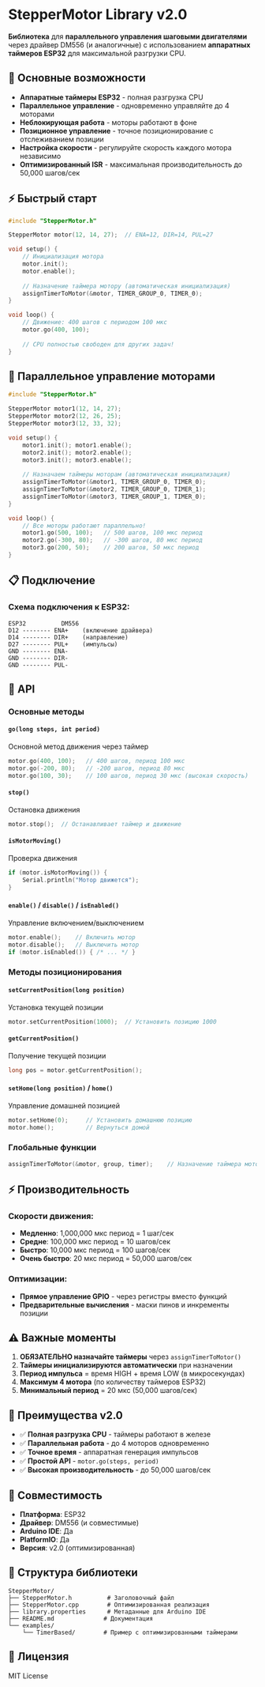 # StepperMotor Library v2.0

**Библиотека** для **параллельного управления шаговыми двигателями** через драйвер DM556 (и аналогичные) с использованием **аппаратных таймеров ESP32** для максимальной разгрузки CPU.

## 🚀 Основные возможности

- **Аппаратные таймеры ESP32** - полная разгрузка CPU
- **Параллельное управление** - одновременно управляйте до 4 моторами
- **Неблокирующая работа** - моторы работают в фоне
- **Позиционное управление** - точное позиционирование с отслеживанием позиции
- **Настройка скорости** - регулируйте скорость каждого мотора независимо
- **Оптимизированный ISR** - максимальная производительность до 50,000 шагов/сек

## ⚡ Быстрый старт

```cpp
#include "StepperMotor.h"

StepperMotor motor(12, 14, 27);  // ENA=12, DIR=14, PUL=27

void setup() {
    // Инициализация мотора
    motor.init();
    motor.enable();
    
    // Назначение таймера мотору (автоматическая инициализация)
    assignTimerToMotor(&motor, TIMER_GROUP_0, TIMER_0);
}

void loop() {
    // Движение: 400 шагов с периодом 100 мкс
    motor.go(400, 100);
    
    // CPU полностью свободен для других задач!
}
```

## 🔧 Параллельное управление моторами

```cpp
#include "StepperMotor.h"

StepperMotor motor1(12, 14, 27);
StepperMotor motor2(12, 26, 25);
StepperMotor motor3(12, 33, 32);

void setup() {
    motor1.init(); motor1.enable();
    motor2.init(); motor2.enable();
    motor3.init(); motor3.enable();
    
    // Назначаем таймеры моторам (автоматическая инициализация)
    assignTimerToMotor(&motor1, TIMER_GROUP_0, TIMER_0);
    assignTimerToMotor(&motor2, TIMER_GROUP_0, TIMER_1);
    assignTimerToMotor(&motor3, TIMER_GROUP_1, TIMER_0);
}

void loop() {
    // Все моторы работают параллельно!
    motor1.go(500, 100);   // 500 шагов, 100 мкс период
    motor2.go(-300, 80);   // -300 шагов, 80 мкс период
    motor3.go(200, 50);    // 200 шагов, 50 мкс период
}
```

## 📋 Подключение

### Схема подключения к ESP32:
```
ESP32          DM556
D12 -------- ENA+    (включение драйвера)
D14 -------- DIR+    (направление)
D27 -------- PUL+    (импульсы)
GND -------- ENA-
GND -------- DIR-
GND -------- PUL-
```

## 📖 API

### Основные методы

#### `go(long steps, int period)`
Основной метод движения через таймер
```cpp
motor.go(400, 100);   // 400 шагов, период 100 мкс
motor.go(-200, 80);   // -200 шагов, период 80 мкс
motor.go(100, 30);    // 100 шагов, период 30 мкс (высокая скорость)
```

#### `stop()`
Остановка движения
```cpp
motor.stop();  // Останавливает таймер и движение
```

#### `isMotorMoving()`
Проверка движения
```cpp
if (motor.isMotorMoving()) {
    Serial.println("Мотор движется");
}
```

#### `enable()` / `disable()` / `isEnabled()`
Управление включением/выключением
```cpp
motor.enable();    // Включить мотор
motor.disable();   // Выключить мотор
if (motor.isEnabled()) { /* ... */ }
```

### Методы позиционирования

#### `setCurrentPosition(long position)`
Установка текущей позиции
```cpp
motor.setCurrentPosition(1000);  // Установить позицию 1000
```

#### `getCurrentPosition()`
Получение текущей позиции
```cpp
long pos = motor.getCurrentPosition();
```

#### `setHome(long position)` / `home()`
Управление домашней позицией
```cpp
motor.setHome(0);     // Установить домашнюю позицию
motor.home();         // Вернуться домой
```

### Глобальные функции
```cpp
assignTimerToMotor(&motor, group, timer);    // Назначение таймера мотору (с авт. инициализацией)
```

## ⚡ Производительность

### Скорости движения:
- **Медленно**: 1,000,000 мкс период = 1 шаг/сек
- **Средне**: 100,000 мкс период = 10 шагов/сек
- **Быстро**: 10,000 мкс период = 100 шагов/сек
- **Очень быстро**: 20 мкс период = 50,000 шагов/сек

### Оптимизации:
- **Прямое управление GPIO** - через регистры вместо функций
- **Предварительные вычисления** - маски пинов и инкременты позиции

## ⚠️ Важные моменты

1. **ОБЯЗАТЕЛЬНО назначайте таймеры** через `assignTimerToMotor()`
2. **Таймеры инициализируются автоматически** при назначении
4. **Период импульса** = время HIGH + время LOW (в микросекундах)
5. **Максимум 4 мотора** (по количеству таймеров ESP32)
6. **Минимальный период** = 20 мкс (50,000 шагов/сек)

## 🎯 Преимущества v2.0

- ✅ **Полная разгрузка CPU** - таймеры работают в железе
- ✅ **Параллельная работа** - до 4 моторов одновременно
- ✅ **Точное время** - аппаратная генерация импульсов
- ✅ **Простой API** - `motor.go(steps, period)`
- ✅ **Высокая производительность** - до 50,000 шагов/сек

## 🔌 Совместимость

- **Платформа**: ESP32
- **Драйвер**: DM556 (и совместимые)
- **Arduino IDE**: Да
- **PlatformIO**: Да
- **Версия**: v2.0 (оптимизированная)

## 📁 Структура библиотеки

```
StepperMotor/
├── StepperMotor.h          # Заголовочный файл
├── StepperMotor.cpp        # Оптимизированная реализация
├── library.properties      # Метаданные для Arduino IDE
├── README.md              # Документация
└── examples/
    └── TimerBased/        # Пример с оптимизированными таймерами
```

## 📄 Лицензия

MIT License 
